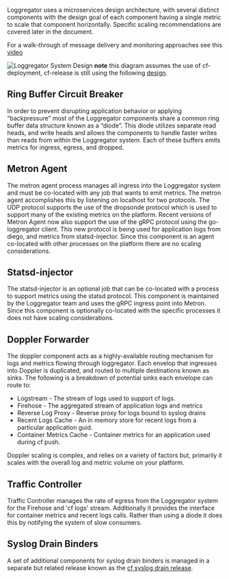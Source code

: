 
Loggregator uses a microservices design architecture, with several distinct
components with the design goal of each component having a single metric to
scale that component horizontally. Specific scaling recommendations are
covered later in the document.

For a walk-through of message delivery and monitoring approaches see this
[video](https://www.youtube.com/watch?v=vR2wl22sU6Q)

![Loggregator System Design](./loggregatornew.png) **note** this diagram
assumes the use of cf-deployment, cf-release is still using the following
[design](./loggregator.png).

## Ring Buffer Circuit Breaker
In order to prevent disrupting application
behavior or applying “backpressure” most of the Loggregator components share a
common ring buffer data structure known as a “diode”. This diode utilizes
separate read heads, and write heads and allows the components to handle
faster writes than reads from within the Loggregator system. Each of these
buffers emits metrics for ingress, egress, and dropped.

## Metron Agent
The metron agent process manages all ingress into the
Loggregator system and must be co-located with any job that wants to emit
metrics. The metron agent accomplishes this by listening on localhost for two
protocols. The UDP protocol supports the use of the dropsonde protocol which
is used to support many of the existing metrics on the platform. Recent
versions of Metron Agent now also support the use of the gRPC protocol using the
go-loggregator client. This new protocol is being used for application logs
from diego, and metrics from statsd-injector. Since this component is an agent
co-located with other processes on the platform there are no scaling
considerations.

## Statsd-injector
The statsd-injector is an optional job that
can be co-located with a process to support metrics using the statsd protocol.
This component is maintained by the Loggregator team and uses the gRPC ingress
point into Metron. Since this component is optionally co-located with the
specific processes it does not have scaling considerations.

## Doppler Forwarder
The doppler component acts as a highly-available routing mechanism for logs
and metrics flowing through loggregator. Each envelop that ingresses into
Doppler is duplicated, and routed to multiple destinations known as sinks. The
following is a breakdown of potential sinks each envelope can route to:

 - Logstream - The stream of logs used to support cf logs.
 - Firehose - The aggregated stream of application logs and metrics
 - Reverse Log Proxy - Reverse proxy for logs bound to syslog drains
 - Recent Logs Cache - An in memory store for recent logs from a particular
   application guid.
 - Container Metrics Cache - Container metrics for an application used during
   cf push.

Doppler scaling is complex, and relies on a variety of factors but,
primarily it scales with the overall log and metric volume on your platform.

## Traffic Controller
Traffic Controller manages the rate of egress from the
Loggregator system for the Firehose and 'cf logs' stream. Additionally it
provides the interface for container metrics and recent logs calls. Rather
than using a diode it does this by notifying the system of slow consumers.

## Syslog Drain Binders
A set of additional
components for syslog drain binders is managed in a separate but related
release known as the [cf syslog drain
release](https://github.com/cloudfoundry/cf-syslog-drain-release).
